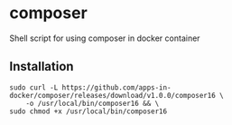 # composer
Shell script for using composer in docker container

## Installation
```
sudo curl -L https://github.com/apps-in-docker/composer/releases/download/v1.0.0/composer16 \
    -o /usr/local/bin/composer16 && \
sudo chmod +x /usr/local/bin/composer16
```
